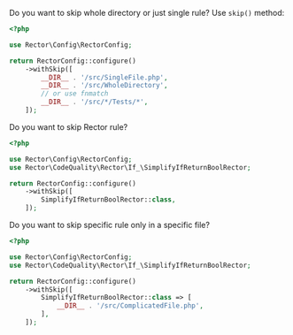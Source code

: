 Do you want to skip whole directory or just single rule? Use `skip()` method:

```php
<?php

use Rector\Config\RectorConfig;

return RectorConfig::configure()
    ->withSkip([
        __DIR__ . '/src/SingleFile.php',
        __DIR__ . '/src/WholeDirectory',
        // or use fnmatch
        __DIR__ . '/src/*/Tests/*',
    ]);
```

Do you want to skip Rector rule?

```php
<?php

use Rector\Config\RectorConfig;
use Rector\CodeQuality\Rector\If_\SimplifyIfReturnBoolRector;

return RectorConfig::configure()
    ->withSkip([
        SimplifyIfReturnBoolRector::class,
    ]);
```

Do you want to skip specific rule only in a specific file?

```php
<?php

use Rector\Config\RectorConfig;
use Rector\CodeQuality\Rector\If_\SimplifyIfReturnBoolRector;

return RectorConfig::configure()
    ->withSkip([
        SimplifyIfReturnBoolRector::class => [
            __DIR__ . '/src/ComplicatedFile.php',
        ],
    ]);
```
